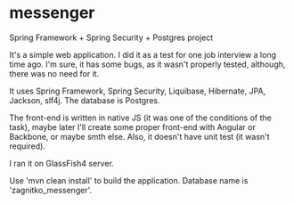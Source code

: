 # messenger
Spring Framework + Spring Security + Postgres project


It's a simple web application. I did it as a test for one job interview a long time ago.
I'm sure, it has some bugs, as it wasn't properly tested, although, there was no need for it.

It uses Spring Framework, Spring Security, Liquibase, Hibernate, JPA, Jackson, slf4j. The database is Postgres.

The front-end is written in native JS (it was one of the conditions of the task), maybe later I'll create some proper front-end with Angular or Backbone, or maybe smth else.
Also, it doesn't have unit test (it wasn't required).

I ran it on GlassFish4 server.

Use 'mvn clean install' to build the application.
Database name is 'zagnitko_messenger'.
